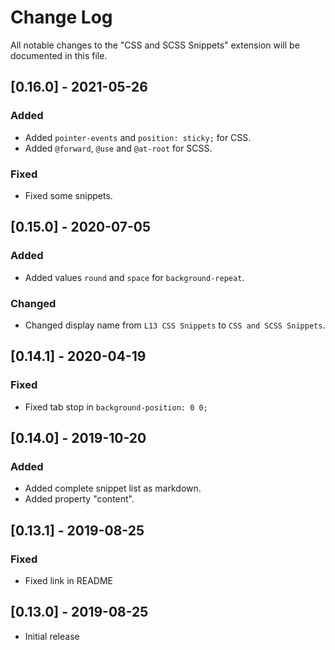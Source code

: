 # Change Log
All notable changes to the "CSS and SCSS Snippets" extension will be documented in this file.

## [0.16.0] - 2021-05-26

### Added
- Added `pointer-events` and `position: sticky;` for CSS.
- Added `@forward`, `@use` and `@at-root` for SCSS.

### Fixed
- Fixed some snippets.

## [0.15.0] - 2020-07-05

### Added
- Added values `round` and `space` for `background-repeat`.

### Changed
- Changed display name from `L13 CSS Snippets` to `CSS and SCSS Snippets`.

## [0.14.1] - 2020-04-19

### Fixed
- Fixed tab stop in `background-position: 0 0;`

## [0.14.0] - 2019-10-20

### Added
- Added complete snippet list as markdown.
- Added property "content".

## [0.13.1] - 2019-08-25

### Fixed
- Fixed link in README

## [0.13.0] - 2019-08-25
- Initial release